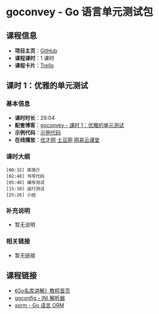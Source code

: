 # goconvey - Go 语言单元测试包

## 课程信息

- **项目主页**：[GitHub](https://github.com/smartystreets/goconvey)
- **课程课时**：1 课时
- **课程卡片**：[Trello](https://trello.com/c/HNVIWQrR/11-goconvey-go)

## 课时 1：优雅的单元测试

### 基本信息

- **课时时长**：29:04
- **配套博客**：[goconvey - 课时 1：优雅的单元测试](http://wuwen.org/article/42/02-goconvey-class1.html)
- **示例代码**：[示例代码](class1/sample)
- **在线播放**：[优才网](http://www.ucai.cn/course/chapter/134/4617/9400) [土豆网](http://www.tudou.com/programs/view/LU5KjxTZ_QU/) [网易云课堂](http://study.163.com/course/courseLearn.htm?courseId=510006#/learn/video?lessonId=999114&courseId=510006)

### 课时大纲

	[00:32] 库简介
	[02:40] 书写代码
	[05:48] 编写测试
	[15:18] 运行测试
	[25:26] 小结
	
### 补充说明

- 暂无说明

### 相关链接

- 暂无链接

## 课程链接

- [《Go名库讲解》教程首页](http://unknwon.github.io/go-rock-libraries-showcases/)
- [goconfig - INI 解析器](https://github.com/Unknwon/go-rock-libraries-showcases/tree/master/lectures/01-goconfig)
- [xorm - Go 语言 ORM](https://github.com/Unknwon/go-rock-libraries-showcases/blob/master/lectures/02-xorm)
